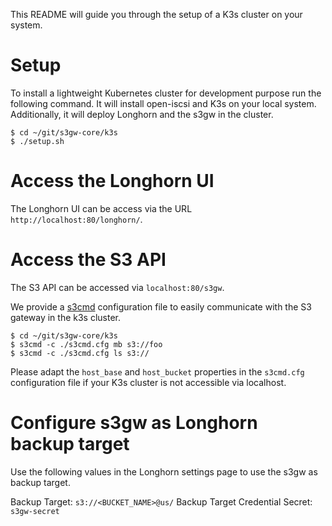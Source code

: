 This README will guide you through the setup of a K3s cluster on your system.

# Setup

To install a lightweight Kubernetes cluster for development purpose run
the following command. It will install open-iscsi and K3s on your local
system. Additionally, it will deploy Longhorn and the s3gw in the cluster.

```
$ cd ~/git/s3gw-core/k3s
$ ./setup.sh
```

# Access the Longhorn UI

The Longhorn UI can be access via the URL `http://localhost:80/longhorn/`.

# Access the S3 API

The S3 API can be accessed via `localhost:80/s3gw`.

We provide a [s3cmd](https://github.com/s3tools/s3cmd) configuration file
to easily communicate with the S3 gateway in the k3s cluster.

```
$ cd ~/git/s3gw-core/k3s
$ s3cmd -c ./s3cmd.cfg mb s3://foo
$ s3cmd -c ./s3cmd.cfg ls s3://
```

Please adapt the `host_base` and `host_bucket` properties in the `s3cmd.cfg`
configuration file if your K3s cluster is not accessible via localhost.

# Configure s3gw as Longhorn backup target

Use the following values in the Longhorn settings page to use the s3gw as
backup target.

Backup Target: `s3://<BUCKET_NAME>@us/`
Backup Target Credential Secret: `s3gw-secret`
